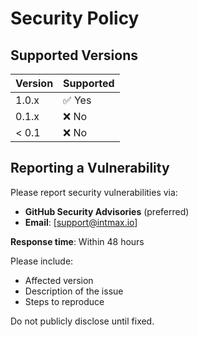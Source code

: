 # Security Policy

## Supported Versions

| Version  | Supported          |
| -------- | ------------------ |
| 1.0.x    | ✅ Yes             |
| 0.1.x    | ❌ No              |
| < 0.1    | ❌ No              |

## Reporting a Vulnerability

Please report security vulnerabilities via:
- **GitHub Security Advisories** (preferred)
- **Email**: [support@intmax.io]

**Response time**: Within 48 hours

Please include:
- Affected version
- Description of the issue
- Steps to reproduce

Do not publicly disclose until fixed.
